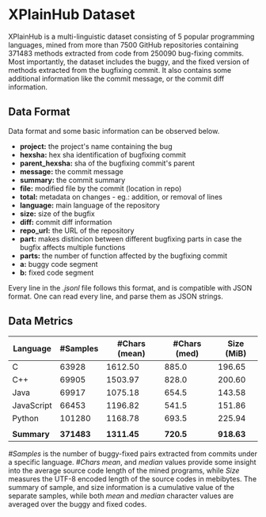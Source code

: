 # XPlainHub Dataset

XPlainHub is a multi-linguistic dataset consisting of 5 popular programming languages, mined from more than 7500 GitHub repositories containing 371483 methods extracted from code from 250090 bug-fixing commits. Most importantly, the dataset includes the buggy, and the fixed version of methods extracted from the bugfixing commit. It also contains some additional information like the commit message, or the commit diff information.

## Data Format

Data format and some basic information can be observed below.

- **project:** the project's name containing the bug
- **hexsha:** hex sha identification of bugfixing commit
- **parent_hexsha:** sha of the bugfixing commit's parent
- **message:** the commit message
- **summary:** the commit summary
- **file:** modified file by the commit (location in repo)
- **total:** metadata on changes - eg.: addition, or removal of lines
- **language:** main language of the repository
- **size:** size of the bugfix
- **diff:** commit diff information
- **repo_url:** the URL of the repository
- **part:** makes distincion between different bugfixing parts in case the bugfix affects multiple functions
- **parts:** the number of function affected by the bugfixing commit
- **a:** buggy code segment
- **b:** fixed code segment

Every line in the _.jsonl_ file follows this format, and is compatible with JSON format.
One can read every line, and parse them as JSON strings.

## Data Metrics

| Language   | #Samples   | #Chars (mean) | #Chars (med) | Size (MiB) |
|------------|------------|---------------|--------------|------------|
| C          | 63928      | 1612.50       | 885.0        | 196.65     |
| C++        | 69905      | 1503.97       | 828.0        | 200.60     |
| Java       | 69917      | 1075.18       | 654.5        | 143.58     |
| JavaScript | 66453      | 1196.82       | 541.5        | 151.86     |
| Python     | 101280     | 1168.78       | 693.5        | 225.94     |
|            |            |               |              |            |
|**Summary** | **371483** | **1311.45**   | **720.5**    | **918.63** |

_#Samples_ is the number of buggy-fixed pairs extracted from commits under a specific language.
_#Chars_ _mean_, and _median_ values provide some insight into the average source code length
of the mined programs, while _Size_ measures the UTF-8 encoded length of the source codes
in mebibytes. The summary of sample, and size information is a cumulative value of the
separate samples, while both _mean_ and _median_ character values are averaged over the buggy
and fixed codes.
